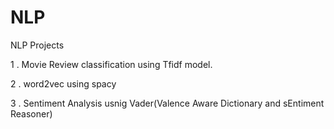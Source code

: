 # NLP
NLP Projects

1 . Movie Review classification using Tfidf model.

2 . word2vec using spacy

3 . Sentiment Analysis usnig Vader(Valence Aware Dictionary and sEntiment Reasoner)
